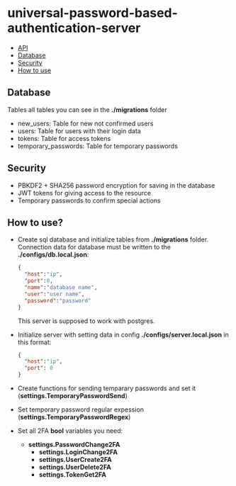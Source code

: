 <h1>universal-password-based-authentication-server</h1>

- [API](https://github.com/p2034/universal-password-based-authentication-server/tree/main/api)
- [Database](#database)
- [Security](#security)
- [How to use](#how_to_use)

<a name="database">
<h2>Database</h2>

Tables all tables you can see in the <b>./migrations</b> folder

- new_users: Table for new not confirmed users
- users: Table for users with their login data
- tokens: Table for access tokens
- temporary_passwords: Table for temporary passwords

<a name="security">
<h2>Security</h2>

- PBKDF2 + SHA256 password encryption for saving in the database
- JWT tokens for giving access to the resource
- Temporary passwords to confirm special actions

<a name="how_to_use">
<h2>How to use?</h2>

- Create sql database and initialize tables from <b>./migrations</b> folder. Connection data for database must be written to the <b>./configs/db.local.json</b>:

  ```json
  {
    "host":"ip",
    "port":0,
    "name":"database name",
    "user":"user name",
    "password":"password"
  }
  ```

  This server is supposed to work with postgres.

- Initialize server with setting data in config <b>./configs/server.local.json</b> in this format:
  
  ```json
  {
    "host":"ip",
    "port": 0
  }
  ```

- Create functions for sending temparary passwords and set it (<b>settings.TemporaryPasswordSend</b>)

- Set temporary password regular expession (<b>settings.TemporaryPasswordRegex</b>)

- Set all 2FA <b>bool</b> variables you need:
  - <b>settings.PasswordChange2FA</b>
	- <b>settings.LoginChange2FA</b>
	- <b>settings.UserCreate2FA</b>
	- <b>settings.UserDelete2FA</b>
	- <b>settings.TokenGet2FA</b>